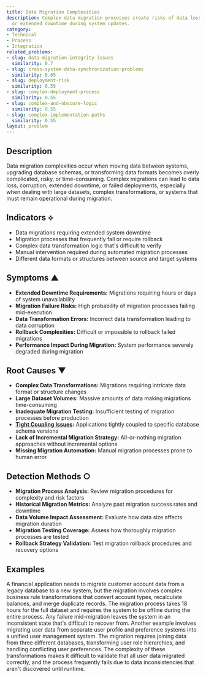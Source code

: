```yaml
---
title: Data Migration Complexities
description: Complex data migration processes create risks of data loss, corruption,
  or extended downtime during system updates.
category:
- Technical
- Process
- Integration
related_problems:
- slug: data-migration-integrity-issues
  similarity: 0.7
- slug: cross-system-data-synchronization-problems
  similarity: 0.65
- slug: deployment-risk
  similarity: 0.55
- slug: complex-deployment-process
  similarity: 0.55
- slug: complex-and-obscure-logic
  similarity: 0.55
- slug: complex-implementation-paths
  similarity: 0.55
layout: problem
---
```


## Description

Data migration complexities occur when moving data between systems, upgrading database schemas, or transforming data formats becomes overly complicated, risky, or time-consuming. Complex migrations can lead to data loss, corruption, extended downtime, or failed deployments, especially when dealing with large datasets, complex transformations, or systems that must remain operational during migration.

## Indicators ⟡

- Data migrations requiring extended system downtime
- Migration processes that frequently fail or require rollback
- Complex data transformation logic that's difficult to verify
- Manual intervention required during automated migration processes
- Different data formats or structures between source and target systems

## Symptoms ▲

- **Extended Downtime Requirements:** Migrations requiring hours or days of system unavailability
- **Migration Failure Risks:** High probability of migration processes failing mid-execution
- **Data Transformation Errors:** Incorrect data transformation leading to data corruption
- **Rollback Complexities:** Difficult or impossible to rollback failed migrations
- **Performance Impact During Migration:** System performance severely degraded during migration

## Root Causes ▼

- **Complex Data Transformations:** Migrations requiring intricate data format or structure changes
- **Large Dataset Volumes:** Massive amounts of data making migrations time-consuming
- **Inadequate Migration Testing:** Insufficient testing of migration processes before production
- **[Tight Coupling Issues](tight-coupling-issues.md):** Applications tightly coupled to specific database schema versions
- **Lack of Incremental Migration Strategy:** All-or-nothing migration approaches without incremental options
- **Missing Migration Automation:** Manual migration processes prone to human error

## Detection Methods ○

- **Migration Process Analysis:** Review migration procedures for complexity and risk factors
- **Historical Migration Metrics:** Analyze past migration success rates and downtime
- **Data Volume Impact Assessment:** Evaluate how data size affects migration duration
- **Migration Testing Coverage:** Assess how thoroughly migration processes are tested
- **Rollback Strategy Validation:** Test migration rollback procedures and recovery options

## Examples

A financial application needs to migrate customer account data from a legacy database to a new system, but the migration involves complex business rule transformations that convert account types, recalculate balances, and merge duplicate records. The migration process takes 18 hours for the full dataset and requires the system to be offline during the entire process. Any failure mid-migration leaves the system in an inconsistent state that's difficult to recover from. Another example involves migrating user data from separate user profile and preference systems into a unified user management system. The migration requires joining data from three different databases, transforming user role hierarchies, and handling conflicting user preferences. The complexity of these transformations makes it difficult to validate that all user data migrated correctly, and the process frequently fails due to data inconsistencies that aren't discovered until runtime.